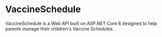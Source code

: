 # VaccineSchedule
VaccineSchedule is a Web API built on ASP.NET Core 8 designed to help parents manage their children's Vaccine Schedules.